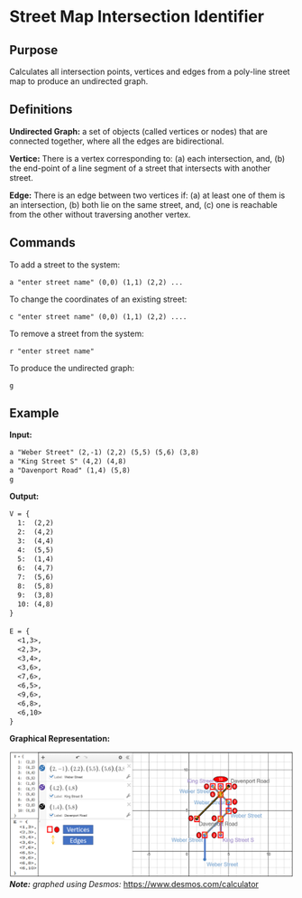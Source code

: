 # Street Map Intersection Identifier

## Purpose
Calculates all intersection points, vertices and edges from a poly-line street map to produce an undirected graph.

## Definitions 
**Undirected Graph:** a set of objects (called vertices or nodes) that are connected together, where all the edges are bidirectional.

**Vertice:** There is a vertex corresponding to: (a) each intersection, and, (b) the end-point of a line segment of a street that intersects with another street.

**Edge:** There is an edge between two vertices if:  (a) at least one of them is an intersection, (b) both lie on the same street, and, (c) one is reachable from the other without traversing another vertex.

## Commands
To add a street to the system: 
```
a "enter street name" (0,0) (1,1) (2,2) ...
```
To change the coordinates of an existing street: 
```
c "enter street name" (0,0) (1,1) (2,2) ....
```
To remove a street from the system: 
```
r "enter street name"
```
To produce the undirected graph: 
```
g
```
## Example

**Input:**
```
a "Weber Street" (2,-1) (2,2) (5,5) (5,6) (3,8)
a "King Street S" (4,2) (4,8)
a "Davenport Road" (1,4) (5,8)
g
```
**Output:**
```
V = {
  1:  (2,2)
  2:  (4,2)
  3:  (4,4)
  4:  (5,5)
  5:  (1,4)
  6:  (4,7)
  7:  (5,6)
  8:  (5,8)
  9:  (3,8)
  10: (4,8)
}
  
E = {
  <1,3>,
  <2,3>,
  <3,4>,
  <3,6>,
  <7,6>,
  <6,5>,
  <9,6>,
  <6,8>,
  <6,10>
}
```
**Graphical Representation:**

![](Example_Graph.png)
**_Note:_** _graphed using Desmos:_ https://www.desmos.com/calculator
